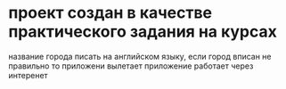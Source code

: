 # проект создан в качестве практического задания на курсах
название города писать на английском языку, если город вписан не правильно то приложени вылетает
приложение работает через интеренет
